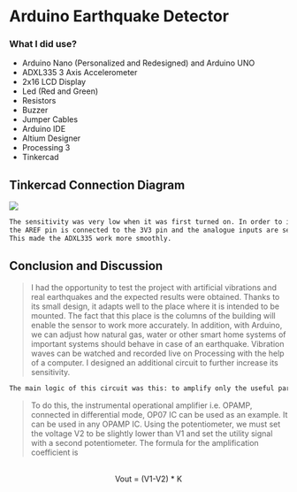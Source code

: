 # Arduino Earthquake Detector

### What I did use?
- Arduino Nano (Personalized and Redesigned) and Arduino UNO
- ADXL335 3 Axis Accelerometer
- 2x16 LCD Display
- Led (Red and Green)
- Resistors
- Buzzer
- Jumper Cables
- Arduino IDE
- Altium Designer
- Processing 3
- Tinkercad

## Tinkercad Connection Diagram
<img src="https://i.hizliresim.com/d03z1y0.JPG"/>

```Bash
The sensitivity was very low when it was first turned on. In order to increase its sensitivity, 
the AREF pin is connected to the 3V3 pin and the analogue inputs are set to 3.3V instead of 5V. 
This made the ADXL335 work more smoothly.
```
## Conclusion and Discussion
> I had the opportunity to test the project with artificial vibrations and real earthquakes and the expected results were obtained. Thanks to its small design, it adapts well to the place where it is intended to be mounted. The fact that this place is the columns of the building will enable the sensor to work more accurately. In addition, with Arduino, we can adjust how natural gas, water or other smart home systems of important systems should behave in case of an earthquake. Vibration waves can be watched and recorded live on Processing with the help of a computer.
> I designed an additional circuit to further increase its sensitivity.
```Bash
The main logic of this circuit was this: to amplify only the useful part of the signal without amplifying harmful noise.
```

>To do this, the instrumental operational amplifier i.e. OPAMP, connected in differential mode, OP07 IC can be used as an example. It can be used in any OPAMP IC. Using the potentiometer, we must set the voltage V2 to be slightly lower than V1 and set the utility signal with a second potentiometer.
>The formula for the amplification coefficient is 
<br/>
<center>Vout = (V1-V2) * K <center/>
